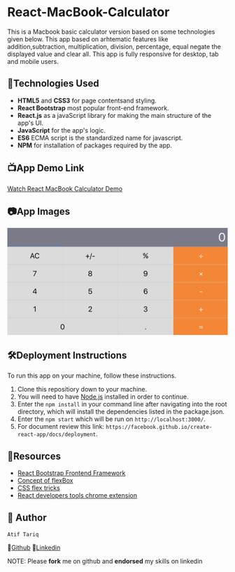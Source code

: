 # React-MacBook-Calculator 
This is a Macbook basic calculator version based on some technologies given below. This app based on arhtematic features like addition,subtraction, multiplication, division, percentage, equal negate the displayed value and clear all. This app is fully responsive for desktop, tab and mobile users.   

##  :robot:Technologies Used
*   **HTML5** and **CSS3** for page contentsand styling.
*   **React Bootstrap** most popular front-end framework.
*   **React.js** as a javaScript library for making the main structure of the app's UI.
*   **JavaScript** for the app's logic.
*   **ES6** ECMA script is the standardized name for javascript.
*   **NPM** for installation of packages required by the app.

##  :tv:App Demo Link
[Watch React MacBook Calculator Demo](https://atiftariq786.github.io)

##  :camera:App Images
![MacBook Calculator Image](https://github.com/atiftariq786/React-MacBook-Calculator/blob/master/macbookcalculator/src/assets/images/MacBookCal.png?raw=true)

## :hammer_and_wrench:Deployment Instructions
To run this app on your machine, follow these instructions.
1.  Clone this repositiory down to your machine.
2.  You will need to have [Node.js](https://nodejs.org/en/) installed in order to continue.
3.  Enter the `npm install` in your command line after navigating into the root directory, which will install the dependencies listed in the package.json.
4.  Enter the `npm start` which will be run on `http://localhost:3000/`.
5.  For document review this link: `https://facebook.github.io/create-react-app/docs/deployment`.

##  :open_file_folder:Resources
*   [React Bootstrap Frontend Framework](https://react-bootstrap.github.io/)
*   [Concept of flexBox ](https://developer.mozilla.org/en-US/docs/Web/CSS/CSS_Flexible_Box_Layout/Basic_Concepts_of_Flexbox)
*   [CSS flex tricks](https://css-tricks.com/snippets/css/a-guide-to-flexbox/#flexbox-background)
*   [React developers tools chrome extension](https://chrome.google.com/webstore/detail/react-developer-tools/fmkadmapgofadopljbjfkapdkoienihi?hl=en)

## :gem: Author
    Atif Tariq    
  :link:[Github](https://github.com/atiftariq786)
  :link:[Linkedin](https://www.linkedin.com/in/atif-tariq-5b00b089/)

  NOTE: Please **fork** me on github and **endorsed** my skills on linkedin
   
    